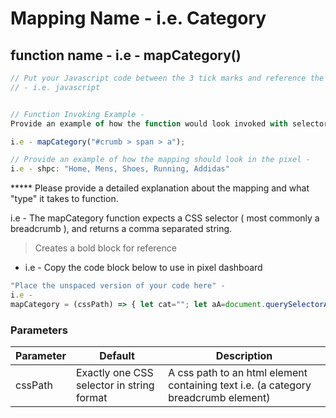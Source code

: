 # Mapping Name - i.e. Category  

## function name -  i.e - mapCategory()

```javascript
// Put your Javascript code between the 3 tick marks and reference the language 
// - i.e. javascript


// Function Invoking Example - 
Provide an example of how the function would look invoked with selectors.

i.e - mapCategory("#crumb > span > a");

// Provide an example of how the mapping should look in the pixel - 
i.e - shpc: "Home, Mens, Shoes, Running, Addidas"

```
***** Please provide a detailed explanation about the mapping and what "type" it takes to function.

i.e - The mapCategory function expects a CSS selector ( most commonly a breadcrumb ),
and returns a comma separated string.

> Creates a bold block for reference 
- i.e - Copy the code block below to use in pixel dashboard

```javascript
"Place the unspaced version of your code here" - 
i.e - 
mapCategory = (cssPath) => { let cat=""; let aA=document.querySelectorAll(cssPath); for(let i = 0; i < aA.length; i++){ cat+=","+aA[i].textContent.trim(); }; cat=cat.substring(1, cat.length); return cat }; mapCategory("Enter CSS selector here");
```

### Parameters

Parameter | Default | Description
--------- | ------- | -----------
cssPath |Exactly one CSS selector in string format | A css path to an html element containing text i.e. (a category breadcrumb element)